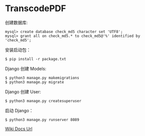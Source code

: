 # TranscodePDF

创建数据库:
```
mysql> create database check_md5 character set 'UTF8';
mysql> grant all on check_md5.* to check_md5@'%' identified by 'check_md5';
```

安装启动包：
```
$ pip install -r package.txt
```

Django 创建 Models:
```
$ python3 manage.py makemigrations
$ python3 manage.py migrate
```

Django 创建 User:
```
$ python3 manage.py createsuperuser
```

启动 Django：
```
$ python3 manage.py runserver 8089
```

[Wiki Docs Url](https://wiki.shileizcc.com/confluence/display/CASE/Django+TranscodePDF)